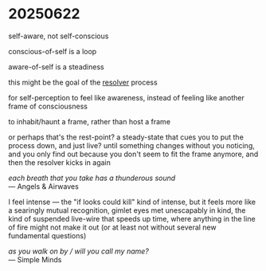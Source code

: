# 20250622

self-aware, not self-conscious

conscious-of-self is a loop

aware-of-self is a steadiness

this might be the goal of the [resolver](../04/resolver/resolver-further-resolved.md) process

for self-perception to feel like awareness, instead of feeling like another frame of consciousness

to inhabit/haunt a frame, rather than host a frame

or perhaps that's the rest-point? a steady-state that cues you to put the process down, and just live? until something changes without you noticing, and you only find out because you don't seem to fit the frame anymore, and then the resolver kicks in again

_each breath that you take has a thunderous sound_\
— Angels & Airwaves

I feel intense — the "if looks could kill" kind of intense, but it feels more like a searingly mutual recognition, gimlet eyes met unescapably in kind, the kind of suspended live-wire that speeds up time, where anything in the line of fire might not make it out (or at least not without several new fundamental questions)

_as you walk on by  / will you call my name?_\
— Simple Minds
